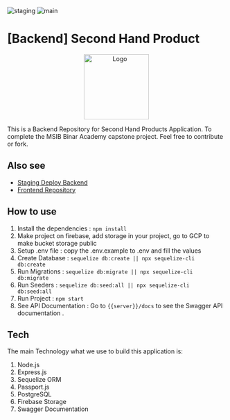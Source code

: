 ![staging](https://github.com/Doritos7/second-hand-backend/actions/workflows/staging.yml/badge.svg) 
![main](https://github.com/Doritos7/second-hand-backend/actions/workflows/main.yml/badge.svg)

# [Backend] Second Hand Product

<p align="center">
  <img width=150 src="https://storage.googleapis.com/secondhand-be-test.appspot.com/images/secondhand.png" alt="Logo" align="center">
</p>


This is a Backend Repository for Second Hand Products Application. To complete the MSIB Binar Academy capstone project. Feel free to contribute or fork. 


## Also see 
- [Staging Deploy Backend](https://secondhand-be-test.herokuapp.com)
- [Frontend Repository](https://github.com/Doritos7/second-hand-frontend)


## How to use

1. Install the dependencies : ``` npm install ```
2. Make project on firebase, add storage in your project, go to GCP to make bucket storage public
2. Setup .env file : copy the .env.example to .env and fill the values
3. Create Database : ``` sequelize db:create || npx sequelize-cli db:create ```
4. Run Migrations : ``` sequelize db:migrate || npx sequelize-cli db:migrate ```
5. Run Seeders : ``` sequelize db:seed:all || npx sequelize-cli db:seed:all ```
6. Run Project : ``` npm start ```
7. See API Documentation :  Go to ```{{server}}/docs``` to see the Swagger API documentation . 

## Tech
The main Technology what we use to build this application is:

1. Node.js
2. Express.js
3. Sequelize ORM
4. Passport.js
5. PostgreSQL
6. Firebase Storage
7. Swagger Documentation
